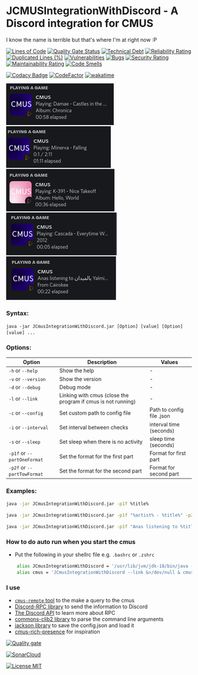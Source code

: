 # JCMUSIntegrationWithDiscord - A Discord integration for CMUS
I know the name is terrible but that's where I'm at right now :P

[![Lines of Code](https://sonarcloud.io/api/project_badges/measure?project=Anas-Elgarhy_JCmusIntegrationWithDiscord&metric=ncloc)](https://sonarcloud.io/summary/new_code?id=Anas-Elgarhy_JCmusIntegrationWithDiscord)
[![Quality Gate Status](https://sonarcloud.io/api/project_badges/measure?project=Anas-Elgarhy_JCmusIntegrationWithDiscord&metric=alert_status)](https://sonarcloud.io/summary/new_code?id=Anas-Elgarhy_JCmusIntegrationWithDiscord)
[![Technical Debt](https://sonarcloud.io/api/project_badges/measure?project=Anas-Elgarhy_JCmusIntegrationWithDiscord&metric=sqale_index)](https://sonarcloud.io/summary/new_code?id=Anas-Elgarhy_JCmusIntegrationWithDiscord)
[![Reliability Rating](https://sonarcloud.io/api/project_badges/measure?project=Anas-Elgarhy_JCmusIntegrationWithDiscord&metric=reliability_rating)](https://sonarcloud.io/summary/new_code?id=Anas-Elgarhy_JCmusIntegrationWithDiscord)
[![Duplicated Lines (%)](https://sonarcloud.io/api/project_badges/measure?project=Anas-Elgarhy_JCmusIntegrationWithDiscord&metric=duplicated_lines_density)](https://sonarcloud.io/summary/new_code?id=Anas-Elgarhy_JCmusIntegrationWithDiscord)
[![Vulnerabilities](https://sonarcloud.io/api/project_badges/measure?project=Anas-Elgarhy_JCmusIntegrationWithDiscord&metric=vulnerabilities)](https://sonarcloud.io/summary/new_code?id=Anas-Elgarhy_JCmusIntegrationWithDiscord)
[![Bugs](https://sonarcloud.io/api/project_badges/measure?project=Anas-Elgarhy_JCmusIntegrationWithDiscord&metric=bugs)](https://sonarcloud.io/summary/new_code?id=Anas-Elgarhy_JCmusIntegrationWithDiscord)
[![Security Rating](https://sonarcloud.io/api/project_badges/measure?project=Anas-Elgarhy_JCmusIntegrationWithDiscord&metric=security_rating)](https://sonarcloud.io/summary/new_code?id=Anas-Elgarhy_JCmusIntegrationWithDiscord)
[![Maintainability Rating](https://sonarcloud.io/api/project_badges/measure?project=Anas-Elgarhy_JCmusIntegrationWithDiscord&metric=sqale_rating)](https://sonarcloud.io/summary/new_code?id=Anas-Elgarhy_JCmusIntegrationWithDiscord)
[![Code Smells](https://sonarcloud.io/api/project_badges/measure?project=Anas-Elgarhy_JCmusIntegrationWithDiscord&metric=code_smells)](https://sonarcloud.io/summary/new_code?id=Anas-Elgarhy_JCmusIntegrationWithDiscord)

[![Codacy Badge](https://api.codacy.com/project/badge/Grade/3e0d24aa2c1441e484622b8540193cdf)](https://app.codacy.com/gh/Anas-Elgarhy/JCmusIntegrationWithDiscord?utm_source=github.com&utm_medium=referral&utm_content=Anas-Elgarhy/JCmusIntegrationWithDiscord&utm_campaign=Badge_Grade_Settings)
[![CodeFactor](https://www.codefactor.io/repository/github/anas-elgarhy/jcmusintegrationwithdiscord/badge)](https://www.codefactor.io/repository/github/anas-elgarhy/jcmusintegrationwithdiscord)
[![wakatime](https://wakatime.com/badge/user/0671d7a1-0f1f-4dae-9501-2d7aa4f6fc20/project/5bd30ca7-e14d-4d4b-8fb6-7e1c0ab9250c.svg)](https://wakatime.com/badge/user/0671d7a1-0f1f-4dae-9501-2d7aa4f6fc20/project/5bd30ca7-e14d-4d4b-8fb6-7e1c0ab9250c)

<img alt="image 1" src="./Screenshots/1.png">
<img alt="image 2" src="./Screenshots/2.gif">
<img alt="image 3" src="./Screenshots/3.png">
<img alt="image 4" src="./Screenshots/4.png">
<img alt="image 5" src="./Screenshots/5.png">

### Syntax:
`java -jar JCmusIntegrationWithDiscord.jar [Option] [value] [Option] [value] ...`

### Options:
| Option                      | Description                                                  | Values                    |
|-----------------------------|--------------------------------------------------------------|---------------------------|
| `-h` or `--help`            | Show the help                                                | -                         |
| `-v` or `--version`         | Show the version                                             | -                         |
| `-d` or `--debug`           | Debug mode                                                   | -                         |
| `-l` or `--link`            | Linking with cmus (close the program if cmus is not running) | -                         |
| `-c` or `--config`          | Set custom path to config file                               | Path to config file .json |
| `-i` or `--interval`        | Set interval between checks                                  | interval time (seconds)   |
| `-s` or `--sleep`           | Set sleep when there is no activity                          | sleep time (seconds)      |
| `-p1f` or `--partOneFormat` | Set the format for the first part                            | Format for first part     |
| `-p2f` or `--partTowFormat` | Set the format for the second part                           | Format for second part    |


### Examples:
```bash
java -jar JCmusIntegrationWithDiscord.jar -p1f %title%
```

```bash
java -jar JCmusIntegrationWithDiscord.jar -p1f "%artist% - %title%" -p2f "%album% - %date%"
```

```bash
java -jar JCmusIntegrationWithDiscord.jar -p1f "Anas listening to %title%" -p2f "From %artist%"
```

### How to do auto run when you start the cmus
- Put the following in your shellrc file e.g. `.bashrc` or `.zshrc`
```bash
    alias JCmusIntegrationWithDiscord = '/usr/lib/jvm/jdk-18/bin/java -jar path/to/jar/JCmusIntegrationWithDiscord.jar'
    alias cmus = 'JCmusIntegrationWithDiscord --link &>/dev/null & cmus'
```

### I use
- [`cmus-remote` tool](https://github.com/cmus/cmus) to the make a query to the cmus
- [Discord-RPC library](https://github.com/Vatuu/discord-rpc) to send the information to Discord
- [The Discord API](https://discordapp.com/developers/docs/intro) to learn more about RPC
- [commons-clib2 library](https://github.com/apache/commons-cli) to parse the command line arguments
- [jackson library](https:github.com/FasterXML/jackson-databind) to save the config.json and load it
- [cmus-rich-presence](https://github.com/pascalpuffke/cmus-rich-presence) for inspiration

[![Quality gate](https://sonarcloud.io/api/project_badges/quality_gate?project=Anas-Elgarhy_JCmusIntegrationWithDiscord)](https://sonarcloud.io/summary/new_code?id=Anas-Elgarhy_JCmusIntegrationWithDiscord)

[![SonarCloud](https://sonarcloud.io/images/project_badges/sonarcloud-black.svg)](https://sonarcloud.io/summary/new_code?id=Anas-Elgarhy_JCmusIntegrationWithDiscord)

[![License MIT](https://img.shields.io/badge/license-MIT-green.svg)](https://spdx.org/licenses/MIT.html)